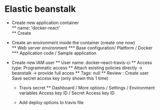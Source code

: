 # Elastic beanstalk 
* Create new application container              
  ** name: 'docker-react'       
  ** Create    
* Create an environment inside the container (create one now)                
  ** Web server environment
     *** Base configuration/ Platform / Docker
     *** Application code / Sample application 

* Create new IAM user 
  ** User name: docker-react-travis-ci
  ** Access type: Programmatic access
  ** Attach existing policies directly -> beanstalk -> provide full acces 
  ** Tags: null
  ** Review : Create user 
  Save secret access key (only shown this 1 time)

  * Travis secret
    ** Dashboard / More options / Settings / Environment variables 
       Access key ID / Secret Access key ID

  * Add deploy options to travis file